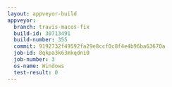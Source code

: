 ```yaml
---
layout: appveyor-build
appveyor:
  branch: travis-macos-fix
  build-id: 30713491
  build-number: 355
  commit: 9192732f49592fa29e8ccf0c8f4e4b96ba63670a
  job-id: 8qkpa3k63mkqdni0
  job-number: 3
  os-name: Windows
  test-result: 0
---
```

